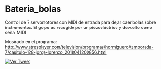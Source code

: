 # Bateria_bolas
Control de 7 servomotores con MIDI de entrada para dejar caer bolas sobre instrumentos. El golpe es recogido por un piezoeléctrico y devuelto como señal MIDI

Mostrado en el programa: 
http://www.atresplayer.com/television/programas/hormiguero/temporada-7/capitulo-128-jorge-lorenzo_2018041200856.html

[![Ver Tweet](https://pbs.twimg.com/amplify_video_thumb/984150001793355778/img/i1giFDC0F8m6AXWh.jpg)](https://twitter.com/twitter/statuses/984168225645744128)
